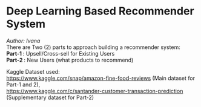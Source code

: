 # Deep Learning Based Recommender System
<i> Author: Ivana </i> <br>
There are Two (2) parts to approach building a recommender system: <br>
<b> Part-1 </b>: Upsell/Cross-sell for Existing Users <br>
<b> Part-2 </b>: New Users (what products to recommend) <br>

Kaggle Dataset used: <br>
https://www.kaggle.com/snap/amazon-fine-food-reviews (Main dataset for Part-1 and 2), <br>
https://www.kaggle.com/c/santander-customer-transaction-prediction (Supplementary dataset for Part-2) <br>
 
